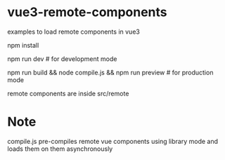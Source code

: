 # vue3-remote-components
examples to load remote components in vue3

npm install

npm run dev # for development mode

npm run build && node compile.js && npm run preview # for production mode

remote components are inside src/remote
# Note
compile.js pre-compiles remote vue components using library mode and loads them on them asynchronously 
